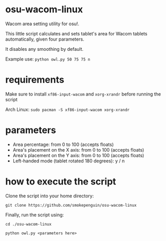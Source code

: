 # osu-wacom-linux
Wacom area setting utility for osu!.

This little script calculates and sets tablet's area for Wacom tablets automatically, given four parameters.

It disables any smoothing by default.

Example use: `python owl.py 50 75 75 n`

# requirements
Make sure to install `xf86-input-wacom` and `xorg-xrandr` before running the script

Arch Linux:
`sudo pacman -S xf86-input-wacom xorg-xrandr`

# parameters
- Area percentage: from 0 to 100 (accepts floats)
- Area's placement on the X axis: from 0 to 100 (accepts floats)
- Area's placement on the Y axis: from 0 to 100 (accepts floats)
- Left-handed mode (tablet rotated 180 degrees): y / n

# how to execute the script
Clone the script into your home directory:

`git clone https://github.com/smokepenguin/osu-wacom-linux`

Finally, run the script using: 

`cd ./osu-wacom-linux`

`python owl.py <parameters here>`

